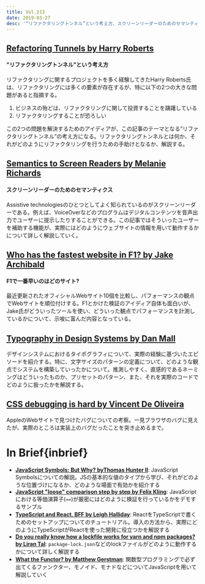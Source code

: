 ```yaml
---
title: Vol.213
date: 2019-03-27
desc: '“リファクタリングトンネル”という考え方、スクリーンリーダーのためのセマンティクス、F1で一番早いのはどのサイト？、ほか計10リンク'
---
```


## [Refactoring Tunnels by Harry Roberts](https://csswizardry.com/2017/06/refactoring-tunnels/)

#### "リファクタリングトンネル"という考え方

リファクタリングに関するプロジェクトを多く経験してきたHarry Roberts氏は、リファクタリングには多くの要素が存在するが、特に以下の2つの大きな問題があると指摘する。

1. ビジネスの殆どは、リファクタリングに関して投資することを躊躇している
2. リファクタリングすることが恐ろしい

この2つの問題を解決するためのアイディアが、この記事のテーマとなる”リファクタリングトンネル”の考え方になる。リファクタリングトンネルとは何か、それがどのようにリファクタリングを行うための手助けとなるか、解説する。

## [Semantics to Screen Readers by Melanie Richards](https://alistapart.com/article/semantics-to-screen-readers)

#### スクリーンリーダーのためのセマンティクス

Assistive technologiesのひとつとしてよく知られているのがスクリーンリーダーである。例えば、VoiceOverなどのプログラムはデジタルコンテンツを音声出力でユーザーに提示したりすることができる。この記事ではそういったユーザーを補助する機能が、実際にはどのようにウェブサイトの情報を用いて動作するかについて詳しく解説していく。

## [Who has the fastest website in F1? by Jake Archibald](https://jakearchibald.com/2019/f1-perf/)

#### F1で一番早いのはどのサイト?

最近更新されたオフィシャルWebサイト10個を比較し、パフォーマンスの観点でWebサイトを順位付けする。F1とかけた検証のアイディア自体も面白いが、Jake氏がどういったツールを使い、どういった観点でパフォーマンスを計測しているかについて、示唆に富んだ内容となっている。

## [Typography in Design Systems by Dan Mall](http://danmall.me/articles/typography-in-design-systems/)

デザインシステムにおけるタイポグラフィについて、実際の経験に基づいたエピソードを紹介する。特に、文字サイズのパターンの定義について、どのような観点でシステムを構築していったかについて。推測しやすく、直感的であるネーミングはどういったものか、プリセットのパターン、また、それを実際のコードでどのように扱ったかを解説する。

## [CSS debugging is hard by Vincent De Oliveira](http://iamvdo.me/en/blog/css-debugging-is-hard)

AppleのWebサイトで見つけたバグについての考察。一見ブラウザのバグに見えたが、実際のところは実装上のバグだったことを突き止めるまで。

# In Brief{inbrief}
- [**JavaScript Symbols: But Why? byThomas Hunter II**](https://medium.com/intrinsic/javascript-symbols-but-why-6b02768f4a5c): JavaScript Symbolsについての解説。JSの基本的な値のタイプから学び、それがどのような位置づけになるか、どのような場面で有効かを紹介する
- [**JavaScript "loose" comparison step by step by Felix Kling**](https://felix-kling.de/js-loose-comparison/): JavaScriptにおける等価演算子(`==`)が厳密にはどのように検証を行っているかをデモするサンプル
- [**TypeScript and React, BFF by Leigh Halliday**](https://www.telerik.com/blogs/typescript-and-react-bff): ReactをTypeScriptで書くためのセットアップについてのチュートリアル。導入の方法から、実際にどのようにTypeScriptがReactを使った開発に役立つかを解説する
- [**Do you really know how a lockfile works for yarn and npm packages? by Liran Tal**](https://snyk.io/blog/making-sense-of-package-lock-files-in-the-npm-ecosystem/): `package-lock.json`などのlockファイルがどのように動作するかについて詳しく解説する
- [**What the Functor? by Matthew Gerstman**](https://www.matthewgerstman.com/tech/what-the-functor/): 関数型プログラミングで必ず出てくるファンクター、モノイド、モナドなどについてJavaScriptを用いて解説していく

